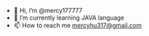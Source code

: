 - 👋 Hi, I’m @mercy177777
- 🌱 I’m currently learning JAVA language
- 📫 How to reach me mercyhu317@gmail.com

<!---
mercy177777/mercy177777 is a ✨ special ✨ repository because its `README.md` (this file) appears on your GitHub profile.
You can click the Preview link to take a look at your changes.
--->
